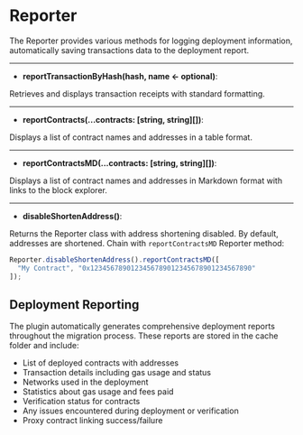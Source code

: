# Reporter

The Reporter provides various methods for logging deployment information, automatically saving transactions data to the deployment report.

---

- **reportTransactionByHash(hash, name <- optional)**:

Retrieves and displays transaction receipts with standard formatting.

---

- **reportContracts(...contracts: [string, string][])**: 

Displays a list of contract names and addresses in a table format.

---

- **reportContractsMD(...contracts: [string, string][])**: 

Displays a list of contract names and addresses in Markdown format with links to the block explorer.

---

- **disableShortenAddress()**:

Returns the Reporter class with address shortening disabled. By default, addresses are shortened. Chain with `reportContractsMD` Reporter method:

```typescript
Reporter.disableShortenAddress().reportContractsMD([
  "My Contract", "0x1234567890123456789012345678901234567890"
]);
```

## Deployment Reporting

The plugin automatically generates comprehensive deployment reports throughout the migration process. 
These reports are stored in the cache folder and include:

* List of deployed contracts with addresses
* Transaction details including gas usage and status
* Networks used in the deployment
* Statistics about gas usage and fees paid
* Verification status for contracts
* Any issues encountered during deployment or verification
* Proxy contract linking success/failure
